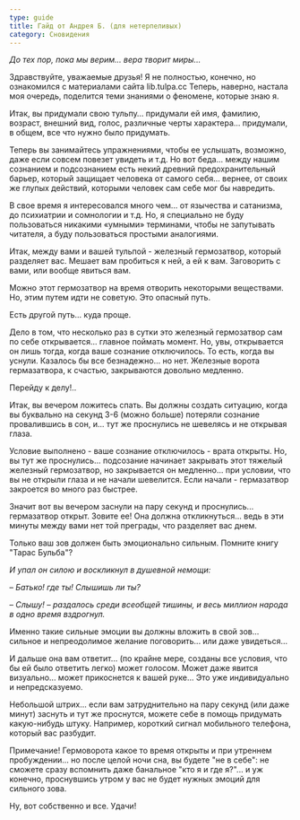 ```yaml
---
type: guide
title: Гайд от Андрея Б. (для нетерпеливых)
category: Сновидения
---
```



_До тех пор, пока мы верим... вера творит миры..._ 
 

 
Здравствуйте, уважаемые друзья! Я не полностью, конечно, но ознакомился с материалами сайта lib.tulpa.cc Теперь, наверно, настала моя очередь, поделится теми знаниями о феномене, которые знаю я.

Итак, вы придумали свою тульпу… придумали ей имя, фамилию, возраст, внешний вид, голос, различные черты характера… придумали, в общем, все что нужно было придумать.

Теперь вы занимайтесь упражнениями, чтобы ее услышать, возможно, даже если совсем повезет увидеть и т.д. Но вот беда… между нашим сознанием и подсознанием есть некий древний предохранительный барьер, который защищает человека от самого себя… вернее, от своих же глупых действий, которыми человек сам себе мог бы
навредить.

В свое время я интересовался много чем… от язычества и сатанизма, до психиатрии и сомнологии и т.д. Но, я специально не буду пользоваться никакими «умными» терминами, чтобы не запутывать читателя, а буду
пользоваться простыми аналогиями.

Итак, между вами и вашей тульпой - железный гермозатвор, который разделяет вас. Мешает вам пробиться к ней, а ей к вам. Заговорить с вами, или вообще явиться вам.

Можно этот гермозатвор на время отворить некоторыми веществами. Но, этим путем идти не советую. Это опасный путь.

Есть другой путь... куда проще.

Дело в том, что несколько раз в сутки это железный гермозатвор сам по себе открывается... главное поймать момент. Но, увы, открывается он лишь тогда, когда ваше сознание отключилось. То есть, когда вы уснули. Казалось бы все безнадежно... но нет. Железные ворота гермазатвора, к счастью, закрываются довольно медленно.

Перейду к делу!..

Итак, вы вечером ложитесь спать. Вы должны создать ситуацию, когда вы буквально на секунд 3-6 (можно больше) потеряли сознание провалившись в сон, и... тут же проснулись не шевелясь и не открывая глаза.

Условие выполнено - ваше сознание отключилось - врата открыты. Но, вы тут же проснулись... подсозание начинает закрывать этот тяжелый железный гермозатвор, но закрывается он медленно... при условии, что вы не открыли глаза и не начали шевелится. Если начали - гермазатвор закроется во много раз быстрее.

Значит вот вы вечером заснули на пару секунд и проснулись... гермазатвор открыт. Зовите ее! Она должна откликнуться... ведь в эти минуты между вами нет той преграды, что разделяет вас днем.

Только ваш зов должен быть эмоционально сильным. Помните книгу "Тарас Бульба"? 

_И упал он силою и воскликнул в душевной немощи:_

_– Батько! где ты! Слышишь ли ты?_

_– Слышу! – раздалось среди всеобщей тишины, и весь миллион народа в одно время вздрогнул._

Именно такие сильные эмоции вы должны вложить в свой зов... сильное и непреодолимое желание поговорить... или даже увидеться...

И дальше она вам ответит... (по крайне мере, созданы все условия, что бы ей было ответить легко) может голосом. Может даже явится визуально... может прикоснется к вашей руке... Это уже индивидуально и непредсказуемо.

Небольшой штрих... если вам затруднительно на пару секунд (или даже минут) заснуть и тут же проснутся, можете себе в помощь придумать какую-нибудь штуку. Например, короткий сигнал мобильного телефона, который вас
разбудит.

Примечание! Гермоворота какое то время открыты и при утреннем пробуждении... но после целой ночи сна, вы будете "не в себе": не сможете сразу вспомнить даже банальное "кто я и где я?"... и уж конечно, проснувшись утром у вас не будет нужных эмоций для сильного зова.

Ну, вот собственно и все. Удачи!
